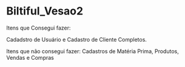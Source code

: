 # Biltiful_Vesao2

Itens que Consegui fazer:

Cadadstro de Usuário e Cadastro de Cliente Completos.

Itens que não consegui fazer: Cadastros de Matéria Prima, Produtos, Vendas e Compras

